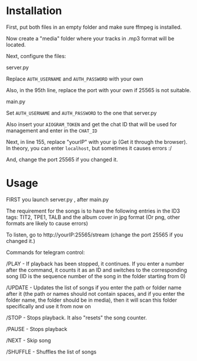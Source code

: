 # Installation

First, put both files in an empty folder and make sure ffmpeg is installed. 

Now create a "media" folder where your tracks in .mp3 format will be located.

Next, configure the files:

server.py

Replace `AUTH_USERNAME` and `AUTH_PASSWORD` with your own

Also, in the 95th line, replace the port with your own if 25565 is not suitable.

main.py

Set `AUTH_USERNAME` and `AUTH_PASSWORD` to the one that server.py

Also insert your `AIOGRAM_TOKEN` and get the chat ID that will be used for management and enter in the `CHAT_ID`

Next, in line 155, replace "yourIP" with your ip (Get it through the browser). In theory, you can enter `localhost`, but sometimes it causes errors :/

And, change the port 25565 if you changed it.

# Usage
FIRST you launch server.py , after main.py

The requirement for the songs
is to have the following entries in the ID3 tags:
TIT2, TPE1, TALB and the album cover in jpg format (Or png, other formats are likely to cause errors)

To listen, go to http://yourIP:25565/stream (change the port 25565 if you changed it.)

Commands for telegram control:

/PLAY - If playback has been stopped, it continues. If you enter a number after the command, it counts it as an ID and switches to the corresponding song (ID is the sequence number of the song in the folder starting from 0)

/UPDATE - Updates the list of songs if you enter the path or folder name after it (the path or names should not contain spaces, and if you enter the folder name, the folder should be in media), then it will scan this folder specifically and use it from now on

/STOP - Stops playback. It also "resets" the song counter.

/PAUSE - Stops playback

/NEXT - Skip song

/SHUFFLE - Shuffles the list of songs
